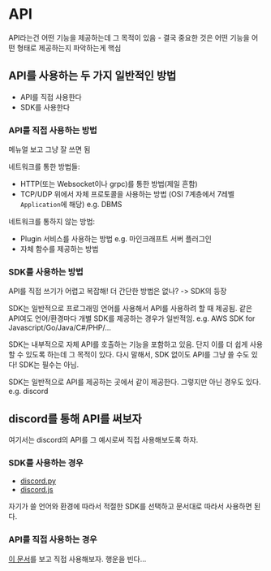 # API

API라는건 어떤 기능을 제공하는데 그 목적이 있음 - 결국 중요한 것은 어떤 기능을 어떤 형태로 제공하는지 파악하는게 핵심

## API를 사용하는 두 가지 일반적인 방법

- API를 직접 사용한다
- SDK를 사용한다

### API를 직접 사용하는 방법

메뉴얼 보고 그냥 잘 쓰면 됨
 
네트워크를 통한 방법들:

- HTTP(또는 Websocket이나 grpc)를 통한 방법(제일 흔함)
- TCP/UDP 위에서 자체 프로토콜을 사용하는 방법 (OSI 7계층에서 7레벨 `Application`에 해당) e.g. DBMS

네트워크를 통하지 않는 방법:

- Plugin 서비스를 사용하는 방법 e.g. 마인크래프트 서버 플러그인
- 자체 함수를 제공하는 방법

### SDK를 사용하는 방법

API를 직접 쓰기가 어렵고 복잡해! 더 간단한 방법은 없나? -> SDK의 등장

SDK는 일반적으로 프로그래밍 언어를 사용해서 API를 사용하려 할 때 제공됨. 같은 API여도 언어/환경마다 개별 SDK를 제공하는 경우가 일반적임. e.g. AWS SDK for Javascript/Go/Java/C#/PHP/...

SDK는 내부적으로 자체 API를 호출하는 기능을 포함하고 있음. 단지 이를 더 쉽게 사용할 수 있도록 하는데 그 목적이 있다. 다시 말해서, SDK 없이도 API를 그냥 쓸 수도 있다! SDK는 필수는 아님.

SDK는 일반적으로 API를 제공하는 곳에서 같이 제공한다. 그렇지만 아닌 경우도 있다. e.g. discord

## discord를 통해 API를 써보자

여기서는 discord의 API를 그 예시로써 직접 사용해보도록 하자.

### SDK를 사용하는 경우

- [discord.py](https://discordpy.readthedocs.io/en/stable/)
- [discord.js](https://discord.js.org/)

자기가 쓸 언어와 환경에 따라서 적절한 SDK를 선택하고 문서대로 따라서 사용하면 된다.

### API를 직접 사용하는 경우

[이 문서](https://discord.com/developers/docs/reference)를 보고 직접 사용해보자. 행운을 빈다...
